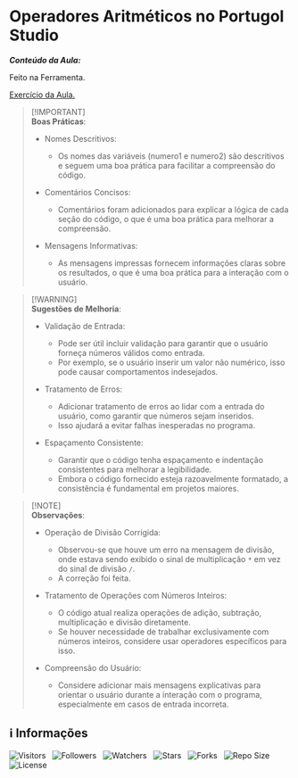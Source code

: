 <!-- Título -->
# Operadores Aritméticos no Portugol Studio

***Conteúdo da Aula:***

Feito na Ferramenta.

[Exercício da Aula.](main.por)

> [!IMPORTANT]\
> **Boas Práticas**:
>
> * Nomes Descritivos:
>   * Os nomes das variáveis (numero1 e numero2) são descritivos e seguem uma boa prática para facilitar a compreensão do código.
>
> * Comentários Concisos:
>   * Comentários foram adicionados para explicar a lógica de cada seção do código, o que é uma boa prática para melhorar a compreensão.
>
> * Mensagens Informativas:
>   * As mensagens impressas fornecem informações claras sobre os resultados, o que é uma boa prática para a interação com o usuário.

> [!WARNING]\
> **Sugestões de Melhoria**:
>
> * Validação de Entrada:
>   * Pode ser útil incluir validação para garantir que o usuário forneça números válidos como entrada.
>   * Por exemplo, se o usuário inserir um valor não numérico, isso pode causar comportamentos indesejados.
>
> * Tratamento de Erros:
>   * Adicionar tratamento de erros ao lidar com a entrada do usuário, como garantir que números sejam inseridos.
>   * Isso ajudará a evitar falhas inesperadas no programa.
>
> * Espaçamento Consistente:
>   * Garantir que o código tenha espaçamento e indentação consistentes para melhorar a legibilidade.
>   * Embora o código fornecido esteja razoavelmente formatado, a consistência é fundamental em projetos maiores.

> [!NOTE]\
> **Observações**:
>
> * Operação de Divisão Corrigida:
>   * Observou-se que houve um erro na mensagem de divisão, onde estava sendo exibido o sinal de multiplicação `*` em vez do sinal de divisão `/`.
>   * A correção foi feita.
>
> * Tratamento de Operações com Números Inteiros:
>   * O código atual realiza operações de adição, subtração, multiplicação e divisão diretamente.
>   * Se houver necessidade de trabalhar exclusivamente com números inteiros, considere usar operadores específicos para isso.
>
> * Compreensão do Usuário:
>   * Considere adicionar mais mensagens explicativas para orientar o usuário durante a interação com o programa, especialmente em casos de entrada incorreta.

<!-- Informações -->
## &#8505; Informações

![Visitors](https://api.visitorbadge.io/api/visitors?path=Devsgeeknerd%2Fcla-ope-ari-por-stu-por-stu-log-par-pro-com-bas&label=Visitantes&labelColor=%23700070&labelStyle=none&countColor=%23000fff&style=plastic&color=%23ffffff "Total de Visitantes")
&nbsp;
![Followers](https://img.shields.io/github/followers/Devsgeeknerd?style=p&label=Seguidores&labelColor=800080&color=000fff "Total de Seguidores")
&nbsp;
![Watchers](https://img.shields.io/github/watchers/Devsgeeknerd/cla-ope-ari-por-stu-por-stu-log-par-pro-com-bas?style=p&label=Observadores&labelColor=800080&color=000fff "Total de Observadores")
&nbsp;
![Stars](https://img.shields.io/github/stars/Devsgeeknerd/cla-ope-ari-por-stu-por-stu-log-par-pro-com-bas?style=p&label=Estrelas&labelColor=800080&color=000fff "Total de Estrelas")
&nbsp;
![Forks](https://img.shields.io/github/forks/Devsgeeknerd/cla-ope-ari-por-stu-por-stu-log-par-pro-com-bas?style=p&label=Bifurcações&labelColor=800080&color=000fff "Total de Bifurcações")
&nbsp;
![Repo Size](https://img.shields.io/github/repo-size/Devsgeeknerd/cla-ope-ari-por-stu-por-stu-log-par-pro-com-bas?style=p&label=Tamanho&labelColor=800080&color=000fff "Tamanho do Repositório")
&nbsp;
![License](https://img.shields.io/github/license/Devsgeeknerd/cla-ope-ari-por-stu-por-stu-log-par-pro-com-bas?style=p&label=Licença&labelColor=800080&color=000fff "Licença do Repositório")
